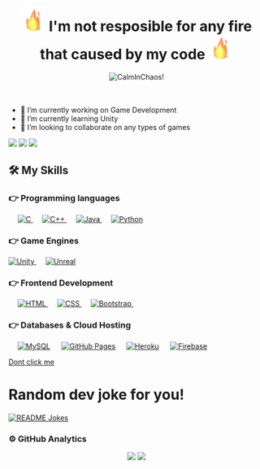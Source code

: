 
### <h1 align="center"> <img width="48" src="https://github.com/canklot/canklot/blob/main/media/fire.gif/"> I'm not resposible for any fire that caused by my code <img width="48" src="https://github.com/canklot/canklot/blob/main/media/fire.gif/"> </h1>

<div align="center" >
<img src="https://i.giphy.com/13HgwGsXF0aiGY/source.gif" alt="CalmInChaos!" width="800"/>
</div>

</br>
</br>



- 🔭 I’m currently working on Game Development
- 🌱 I’m currently learning Unity
- 👯 I’m looking to collaborate on any types of games

<!-- [![](https://img.shields.io/badge/Email-mail%40gmail.com-blue)](mailto:mail@gmail.com) -->
[![](https://img.shields.io/badge/linkedin-%230077B5.svg?&style=flat&logo=linkedin&logoColor=white)](https://www.linkedin.com/in/mustafacandan211/)
[![](https://img.shields.io/badge/Medium-%2312100E.svg?&style=flat&logo=medium&logoColor=white)](https://medium.com/@mustafacandan211)
[![](https://img.shields.io/badge/-Hackerrank-2EC866?style=flat&logo=HackerRank&logoColor=white)](https://www.hackerrank.com/Canklot)



## 🛠️ My Skills
<Skils>
 
### 👉 Programming languages

<p align="left"> 
  &emsp; 
  <a href="https://www.cprogramming.com/" target="_blank"> 
    <img alt="C" src="https://img.shields.io/badge/C%20-%232370ED.svg?logo=c&logoColor=white">
  </a> 
  &emsp;
  <a href="https://www.w3schools.com/cpp/" target="_blank"> 
    <img alt="C++" src="https://img.shields.io/badge/C++%20-%2300599C.svg?logo=c%2B%2B&logoColor=white">
  </a> 
  &emsp;
  <a href="https://www.java.com" target="_blank"> 
    <img alt="Java" src="https://img.shields.io/badge/Java-%23007396.svg?logo=java&logoColor=white">
  </a>
  &emsp;
   <a href="https://www.python.org" target="_blank">
    <img alt="Python" src="https://img.shields.io/badge/Python%20-%2314354C.svg?logo=python&logoColor=white">
  </a>
</p>
 
### 👉 Game Engines
 <a href="https://unity.com" target="_blank"> 
    <img alt="Unity" src="https://img.shields.io/badge/unity-%23000000.svg?style=flat&logo=Unity&logoColor=white"/>
  </a>
 &emsp;
 <a href="https://unrealengine.com" target="_blank"> 
    <img alt="Unreal" src="https://img.shields.io/badge/unrealengine-%23313131.svg?style=flat&logo=unrealengine&logoColor=white"/>
  </a>

### 👉 Frontend Development
<p align="left"> 
  &emsp; 
  <a href="https://www.w3.org/html/" target="_blank"> 
   <img alt="HTML" src="https://img.shields.io/badge/HTML5%20-%23E34F26.svg?logo=html5&logoColor=white">
  </a>   
  &emsp;
  <a href="https://www.w3schools.com/css/" target="_blank">
    <img alt="CSS" src="https://img.shields.io/badge/CSS%20-%231572B6.svg?logo=css3&logoColor=white">
  </a> 
   &emsp;
  <a href="https://getbootstrap.com" target="_blank"> 
    <img alt="Bootstrap" src="https://img.shields.io/badge/Bootstrap-%23563D7C.svg?style=flat&logo=bootstrap&logoColor=white"/>
  </a>
  &emsp;
 
 

</p>

### 👉 Databases & Cloud Hosting
<p align="left">
  &emsp;
    <a href="https://www.microsoft.com/en-us/sql-server/"><img alt="MySQL" src="https://img.shields.io/badge/Microsoft%20SQL%20Sever-CC2927?style=flat&logo=microsoft%20sql%20server&logoColor=white"></a>
  &emsp;
    <a href="https://www.github.com"><img alt="GitHub Pages" src="https://img.shields.io/badge/GitHub%20Pages-%23327FC7.svg?style=flat&llogo=github&logoColor=white"></a>
  &emsp;
    <a href="https://www.heroku.com/"><img alt="Heroku" src="https://img.shields.io/badge/Heroku%20-%23430098.svg?logo=heroku&logoColor=white"></a>  
  &emsp;
    <a href="https://firebase.google.com/"><img alt="Firebase" src ="https://img.shields.io/badge/Firebase-%23316192.svg?logo=firebase&logoColor=white"></a>
 </p>
 
 </Skils>


[Dont click me](https://www.youtube.com/watch?v=dQw4w9WgXcQ)


# Random dev joke for you!
<a href="https://readme-jokes.vercel.app"><img align="center" src="https://readme-jokes.vercel.app/api" alt="README Jokes"></a>


### ⚙️ GitHub Analytics

<p align="center">
  <img  width="57%" src="https://github-readme-stats.vercel.app/api?username=canklot&show_icons=true&theme=tokyonight" />
  <img  width="41%" src="https://github-readme-stats.vercel.app/api/top-langs/?username=canklot&layout=compact&langs_count=8&theme=tokyonight"/>
</p>




